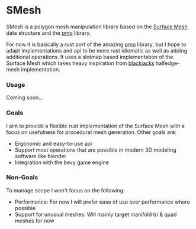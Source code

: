 # SMesh

SMesh is a polygon mesh manipulation library based
on the [Surface Mesh](https://link.springer.com/chapter/10.1007/978-3-642-24734-7_29) data structure and
the [pmp](https://github.com/pmp-library/pmp-library) library.

For now it is basically a rust port of the amazing [pmp](https://github.com/pmp-library/pmp-library) library, but I hope to adapt
implementations and api to be more rust idiomatic as well as adding additional operations.
It uses a slotmap based implementation of the Surface Mesh which takes heavy inspiration from 
[blackjacks](https://github.com/setzer22/blackjack) halfedge-mesh implementation.


### Usage

Coming soon...

### Goals

I aim to provide a flexible rust implementation of the Surface Mesh with a focus
on usefulness for procedural mesh generation. Other goals are:

- Ergonomic and easy-to-use api
- Support most operations that are possible in modern 3D modeling software like blender
- Integration with the bevy game engine

### Non-Goals

To manage scope I won't focus on the following:

- Performance: For now I will prefer ease of use over performance where possible
- Support for unusual meshes: Will mainly target manifold tri & quad meshes for now

